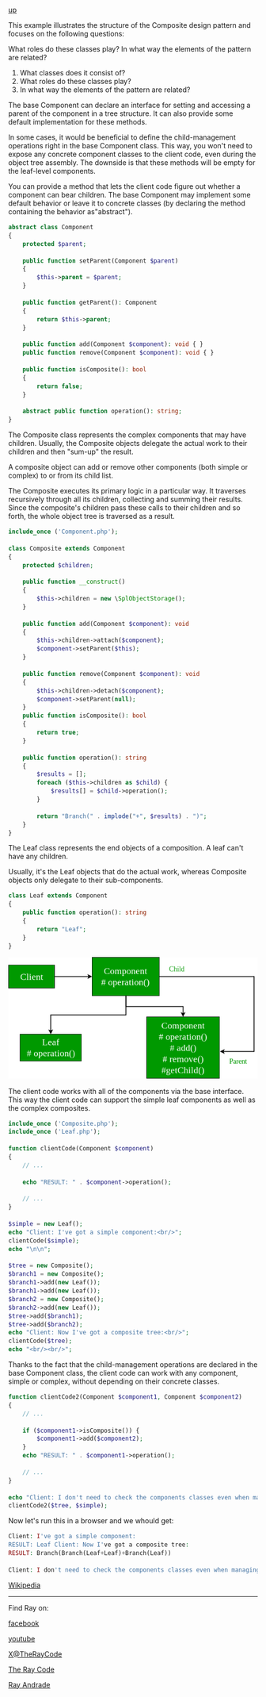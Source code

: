 [up](../README.md)

This example illustrates the structure of the Composite design pattern and focuses on the following questions:

What roles do these classes play?
In what way the elements of the pattern are related?
<ol>
<li>What classes does it consist of?</li>
<li>What roles do these classes play?</li>
<li>In what way the elements of the pattern are related?</li>
</ol>

The base Component can declare an interface for setting and accessing a parent of the component in a tree structure. 
It can also provide some default implementation for these methods.

In some cases, it would be beneficial to define the child-management operations right in the base Component class. 
This way, you won't need to expose any concrete component classes to the client code, even during the object tree assembly. 
The downside is that these methods will be empty for the leaf-level components.

You can provide a method that lets the client code figure out whether a component can bear children.
The base Component may implement some default behavior or leave it to concrete classes (by declaring the method containing the behavior as"abstract").

```php
abstract class Component
{
    protected $parent;

    public function setParent(Component $parent)
    {
        $this->parent = $parent;
    }

    public function getParent(): Component
    {
        return $this->parent;
    }

    public function add(Component $component): void { }
    public function remove(Component $component): void { }

    public function isComposite(): bool
    {
        return false;
    }

    abstract public function operation(): string;
}
```

The Composite class represents the complex components that may have children.
Usually, the Composite objects delegate the actual work to their children and then "sum-up" the result.

 A composite object can add or remove other components (both simple or complex) to or from its child list.
 
 The Composite executes its primary logic in a particular way. 
 It traverses recursively through all its children, collecting and summing their results. 
 Since the composite's children pass these calls to their children and so forth, the whole object tree is traversed as a result.
     
```php
include_once ('Component.php');

class Composite extends Component
{
    protected $children;

    public function __construct()
    {
        $this->children = new \SplObjectStorage();
    }

    public function add(Component $component): void
    {
        $this->children->attach($component);
        $component->setParent($this);
    }

    public function remove(Component $component): void
    {
        $this->children->detach($component);
        $component->setParent(null);
    }
    public function isComposite(): bool
    {
        return true;
    }

    public function operation(): string
    {
        $results = [];
        foreach ($this->children as $child) {
            $results[] = $child->operation();
        }

        return "Branch(" . implode("+", $results) . ")";
    }
}
```

The Leaf class represents the end objects of a composition. 
A leaf can't have any children.

Usually, it's the Leaf objects that do the actual work, whereas Composite objects only delegate to their sub-components.

```php
class Leaf extends Component
{
    public function operation(): string
    {
        return "Leaf";
    }
}
```
![Composite](/UMLs/images/Composite/Composite-php.png)

The client code works with all of the components via the base interface.
This way the client code can support the simple leaf components as well as the complex composites.

```php
include_once ('Composite.php');
include_once ('Leaf.php');

function clientCode(Component $component)
{
    // ...

    echo "RESULT: " . $component->operation();

    // ...
}

$simple = new Leaf();
echo "Client: I've got a simple component:<br/>";
clientCode($simple);
echo "\n\n";

$tree = new Composite();
$branch1 = new Composite();
$branch1->add(new Leaf());
$branch1->add(new Leaf());
$branch2 = new Composite();
$branch2->add(new Leaf());
$tree->add($branch1);
$tree->add($branch2);
echo "Client: Now I've got a composite tree:<br/>";
clientCode($tree);
echo "<br/><br/>";

```
Thanks to the fact that the child-management operations are declared in the  base Component class, the client code can work with any component, simple or complex, without depending on their concrete classes.


```php
function clientCode2(Component $component1, Component $component2)
{
    // ...

    if ($component1->isComposite()) {
        $component1->add($component2);
    }
    echo "RESULT: " . $component1->operation();

    // ...
}

echo "Client: I don't need to check the components classes even when managing the tree:\n";
clientCode2($tree, $simple);
```

Now let's run this in a browser and we whould get:

```php
Client: I've got a simple component:
RESULT: Leaf Client: Now I've got a composite tree:
RESULT: Branch(Branch(Leaf+Leaf)+Branch(Leaf))

Client: I don't need to check the components classes even when managing the tree: RESULT: Branch(Branch(Leaf+Leaf)+Branch(Leaf)+Leaf)
```

[Wikipedia](https://en.wikipedia.org/wiki/Composite_pattern)

----------------------------------------------------------------------------------------------------

Find Ray on:

[facebook](https://www.facebook.com/TheRayCode/)

[youtube](https://www.youtube.com/TheRayCode/)

[X@TheRayCode](https://www.x.com/TheRayCode/)

[The Ray Code](https://www.TheRayCode.org)

[Ray Andrade](https://www.RayAndrade.com)
